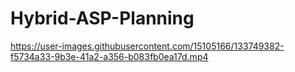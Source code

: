 # Hybrid-ASP-Planning




https://user-images.githubusercontent.com/15105166/133749382-f5734a33-9b3e-41a2-a356-b083fb0ea17d.mp4

